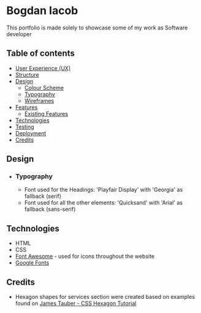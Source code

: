 # Bogdan Iacob
This portfolio is made solely to showcase some of my work as Software developer

## Table of contents
* [User Experience (UX)](#user-experience)
* [Structure](#structure)
* [Design](#design)
    * [Colour Scheme](#colour-scheme)
    * [Typography](#typography)
    * [Wireframes](#wireframes)
* [Features](#features)
    * [Existing Features](#existing-features)
* [Technologies](#technologies)
* [Testing](#testing)
* [Deployment](#deployment)
* [Credits](#credits)

## Design

-   ### Typography
    -   Font used for the Headings: 'Playfair Display' with 'Georgia' as fallback (serif)
    -   Font used for all the other elements: 'Quicksand' with 'Arial' as fallback (sans-serif)

## Technologies
-   HTML
-   CSS
-   [Font Awesome](https://fontawesome.com/) - used for icons throughout the website
-   [Google Fonts](https://fonts.google.com/)

## Credits
-   Hexagon shapes for services section were created based on examples found on [James Tauber - CSS Hexagon Tutorial](https://jtauber.github.io/articles/css-hexagon.html) 